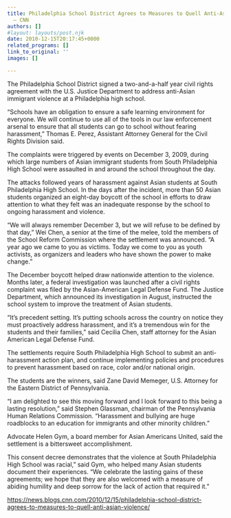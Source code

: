 ```yaml
---
title: Philadelphia School District Agrees to Measures to Quell Anti-Asian Violence
  – CNN
authors: []
#layout: layouts/post.njk
date: 2010-12-15T20:17:45+0000
related_programs: []
link_to_original: ''
images: []

---
```

The Philadelphia School District signed a two-and-a-half year civil rights agreement with the U.S. Justice Department to address anti-Asian immigrant violence at a Philadelphia high school.

“Schools have an obligation to ensure a safe learning environment for everyone. We will continue to use all of the tools in our law enforcement arsenal to ensure that all students can go to school without fearing harassment,” Thomas E. Perez, Assistant Attorney General for the Civil Rights Division said.

The complaints were triggered by events on December 3, 2009, during which large numbers of Asian immigrant students from South Philadelphia High School were assaulted in and around the school throughout the day.

The attacks followed years of harassment against Asian students at South Philadelphia High School. In the days after the incident, more than 50 Asian students organized an eight-day boycott of the school in efforts to draw attention to what they felt was an inadequate response by the school to ongoing harassment and violence.

“We will always remember December 3, but we will refuse to be defined by that day,” Wei Chen, a senior at the time of the melee, told the members of the School Reform Commission where the settlement was announced. “A year ago we came to you as victims. Today we come to you as youth activists, as organizers and leaders who have shown the power to make change.”

The December boycott helped draw nationwide attention to the violence. Months later, a federal investigation was launched after a civil rights complaint was filed by the Asian-American Legal Defense Fund. The Justice Department, which announced its investigation in August, instructed the school system to improve the treatment of Asian students.

“It’s precedent setting. It’s putting schools across the country on notice they must proactively address harassment, and it’s a tremendous win for the students and their families,” said Cecilia Chen, staff attorney for the Asian American Legal Defense Fund.

The settlements require South Philadelphia High School to submit an anti-harassment action plan, and continue implementing policies and procedures to prevent harassment based on race, color and/or national origin.

The students are the winners, said Zane David Memeger, U.S. Attorney for the Eastern District of Pennsylvania.

“I am delighted to see this moving forward and I look forward to this being a lasting resolution,” said Stephen Glassman, chairman of the Pennsylvania Human Relations Commission. “Harassment and bullying are huge roadblocks to an education for immigrants and other minority children.” 

Advocate Helen Gym, a board member for Asian Americans United, said the settlement is a bittersweet accomplishment.

This consent decree demonstrates that the violence at South Philadelphia High School was racial,” said Gym, who helped many Asian students document their experiences. “We celebrate the lasting gains of these agreements; we hope that they are also welcomed with a measure of abiding humility and deep sorrow for the lack of action that required it.”

<https://news.blogs.cnn.com/2010/12/15/philadelphia-school-district-agrees-to-measures-to-quell-anti-asian-violence/>